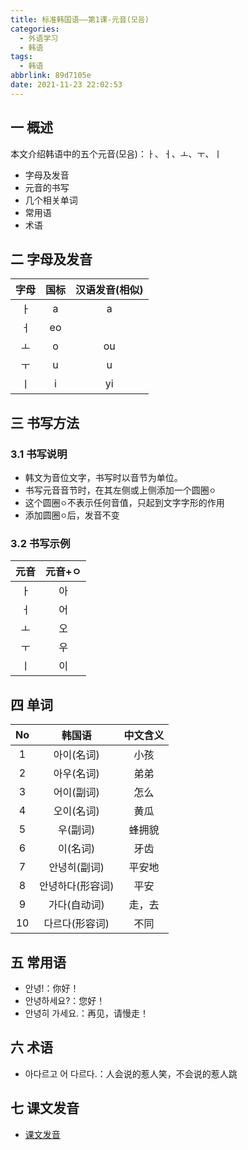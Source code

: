 ```yaml
---
title: 标准韩国语——第1课-元音(모음)
categories:
  - 外语学习
  - 韩语
tags:
  - 韩语
abbrlink: 89d7105e
date: 2021-11-23 22:02:53
---
```

## 一 概述

本文介绍韩语中的五个元音(모음)：ㅏ、ㅓ、ㅗ、ㅜ、ㅣ

* 字母及发音
* 元音的书写
* 几个相关单词
* 常用语
* 术语

<!--more-->

## 二 字母及发音

| 字母 | 国标 | 汉语发音(相似) |
| :--: | :--: | :------------: |
|  ㅏ  |  a   |       a        |
|  ㅓ  |  eo  |                |
|  ㅗ  |  o   |       ou       |
|  ㅜ  |  u   |       u        |
|  ㅣ  |  i   |       yi       |

## 三 书写方法

### 3.1 书写说明

* 韩文为音位文字，书写时以音节为单位。
* 书写元音音节时，在其左侧或上侧添加一个圆圈`ㅇ`
* 这个圆圈`ㅇ`不表示任何音值，只起到文字字形的作用
* 添加圆圈`ㅇ`后，发音不变

### 3.2 书写示例

| 元音 | 元音+ㅇ |
| :--: | :-----: |
|  ㅏ  |   아    |
|  ㅓ  |   어    |
|  ㅗ  |   오    |
|  ㅜ  |   우    |
|  ㅣ  |   이    |

## 四 单词

|  No  |      韩国语      | 中文含义 |
| :--: | :--------------: | :------: |
|  1   |    아이(名词)    |   小孩   |
|  2   |    아우(名词)    |   弟弟   |
|  3   |    어이(副词)    |   怎么   |
|  4   |    오이(名词)    |   黄瓜   |
|  5   |     우(副词)     |  蜂拥貌  |
|  6   |     이(名词)     |   牙齿   |
|  7   |   안녕히(副词)   |  平安地  |
|  8   | 안녕하다(形容词) |   平安   |
|  9   |   가다(自动词)   |  走，去  |
|  10  |  다르다(形容词)  |   不同   |

## 五 常用语

* 안녕!：你好！
* 안녕하세요?：您好！
* 안녕히 가세요.：再见，请慢走！

## 六 术语

* 아다르고 어 다르다.：人会说的惹人笑，不会说的惹人跳

## 七 课文发音

* [课文发音](https://biz.cli.im/Pcview?name=https%3A%2F%2Fbiz.cli.im%2Ftest%2FDT485295%3Fcoding%3DH2mSVX%26qrurl%3Dhttp%253A%252F%252Fqr31.cn%252FH2mSVX%26gtype%3D2&time=1)


